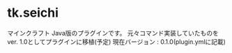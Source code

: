 # tk.seichi
マインクラフト Java版のプラグインです。
元々コマンド実装していたものをver. 1.0としてプラグインに移植(予定)
現在バージョン : 0.1.0(plugin.ymlに記載)
